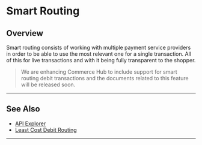 # Smart Routing

## Overview

Smart routing consists of working with multiple payment service providers in order to be able to use the most relevant one for a single transaction. All of this for live transactions and with it being fully transparent to the shopper.

<!-- theme: danger -->
> We are enhancing Commerce Hub to include support for smart routing debit transactions and the documents related to this feature will be released soon.

---

## See Also

- [API Explorer](../api/?type=post&path=/payments/v1/charges)
- [Least Cost Debit Routing](?path=docs/In-Person/Debit/Least-Cost-Debit.md)

---
